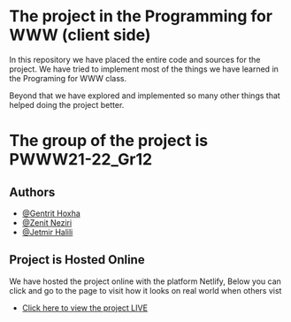 # The project in the Programming for WWW (client side)

In this repository we have placed the entire code and sources for the project. We have tried to implement most of the things we have learned in the Programing for WWW class.

Beyond that we have explored and implemented so many other things that helped doing the project better.

# The group of the project is PWWW21-22_Gr12

## Authors

- [@Gentrit Hoxha](https://github.com/gentrit-hoxha)
- [@Zenit Neziri](https://github.com/zenitneziri)
- [@Jetmir Halili](https://github.com/jetmirhalili11)

## Project is Hosted Online

We have hosted the project online with the platform Netlify, Below you can click and go to the page to visit how it looks on real world when others vist

 - [Click here to view the project LIVE](https://projektiwww12.netlify.app)